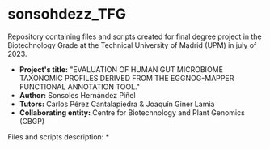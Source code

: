 # sonsohdezz_TFG
Repository containing files and scripts created for final degree project in the Biotechnology Grade at the Technical University of Madrid (UPM) in july of 2023.

* **Project's title:** "EVALUATION OF HUMAN GUT MICROBIOME TAXONOMIC PROFILES DERIVED FROM THE EGGNOG-MAPPER FUNCTIONAL ANNOTATION TOOL."
* **Author:** Sonsoles Hernández Piñel
* **Tutors:** Carlos Pérez Cantalapiedra & Joaquín Giner Lamia
* **Collaborating entity:** Centre for Biotechnology and Plant Genomics (CBGP)

Files and scripts description:
* 
